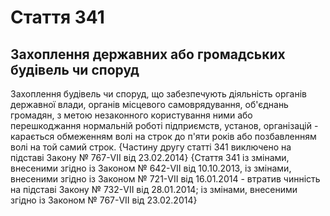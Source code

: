 Cтаття 341
====
Захоплення державних або громадських будівель чи споруд
----
Захоплення будівель чи споруд, що забезпечують діяльність органів державної влади, органів місцевого самоврядування, об'єднань громадян, з метою незаконного користування ними або перешкоджання нормальній роботі підприємств, установ, організацій -
карається обмеженням волі на строк до п'яти років або позбавленням волі на той самий строк.
{Частину другу статті 341 виключено на підставі Закону № 767-VII від 23.02.2014}
{Стаття 341 із змінами, внесеними згідно із Законом № 642-VII від 10.10.2013, із змінами, внесеними згідно із Законом № 721-VII від 16.01.2014 - втратив чинність на підставі Закону № 732-VII від 28.01.2014; із змінами, внесеними згідно із Законом № 767-VII від 23.02.2014}
